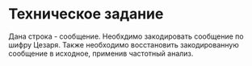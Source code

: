 # Техническое задание  
Дана строка - сообщение. Необхдимо закодировать сообщение по шифру Цезаря. Также необходимо восстановить закодированную сообщение в исходное, применив частотный анализ.
